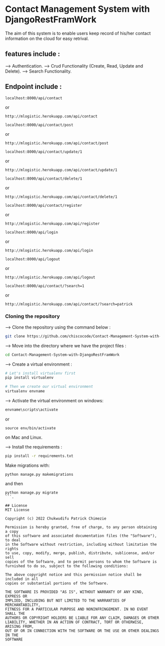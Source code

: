 # Contact Management System with DjangoRestFramWork
The aim of this system is to enable users keep record of his/her contact information on the cloud for easy retrival.


## features include :
--> Authentication.
--> Crud Functionality (Create, Read, Update and Delete).
--> Search Functionality.

## Endpoint include :
```
localhost:8000/api/contact
```
or

```
http://mlogistic.herokuapp.com/api/contact
```

```
localhost:8000/api/contact/post
```

or

```
http://mlogistic.herokuapp.com/api/contact/post
```

```
localhost:8000/api/contact/update/1
```

or

```
http://mlogistic.herokuapp.com/api/contact/update/1
```


```
localhost:8000/api/contact/delete/1
```

or

```
http://mlogistic.herokuapp.com/api/contact/delete/1
```

```
localhost:8000/api/contact/register
```

or

```
http://mlogistic.herokuapp.com/api/register
```

```
localhost:8000/api/login
```

or

```
http://mlogistic.herokuapp.com/api/login
```

```
localhost:8000/api/logout
```

or

```
http://mlogistic.herokuapp.com/api/logout
```

```
localhost:8000/api/contact/?search=1
```

or

```
http://mlogistic.herokuapp.com/api/contact/?search=patrick
```


### Cloning the repository

--> Clone the repository using the command below :
```bash
git clone https://github.com/chiscocode/Contact-Management-System-with-DjangoRestFramWork.git

```

--> Move into the directory where we have the project files : 
```bash
cd Contact-Management-System-with-DjangoRestFramWork

```

--> Create a virtual environment :
```bash
# Let's install virtualenv first
pip install virtualenv

# Then we create our virtual environment
virtualenv envname

```

--> Activate the virtual environment on windows:
```bash
envname\scripts\activate

```
or 
```
source env/bin/activate
```
 on Mac and Linux.


--> Install the requirements :
```bash
pip install -r requirements.txt

```

Make migrations with: 
```
python manage.py makemigrations
``` 
and then
 ```
python manage.py migrate
```.

## License
MIT License

Copyright (c) 2022 Chukwudifu Patrick Chimezie

Permission is hereby granted, free of charge, to any person obtaining a copy
of this software and associated documentation files (the "Software"), to deal
in the Software without restriction, including without limitation the rights
to use, copy, modify, merge, publish, distribute, sublicense, and/or sell
copies of the Software, and to permit persons to whom the Software is
furnished to do so, subject to the following conditions:

The above copyright notice and this permission notice shall be included in all
copies or substantial portions of the Software.

THE SOFTWARE IS PROVIDED "AS IS", WITHOUT WARRANTY OF ANY KIND, EXPRESS OR
IMPLIED, INCLUDING BUT NOT LIMITED TO THE WARRANTIES OF MERCHANTABILITY,
FITNESS FOR A PARTICULAR PURPOSE AND NONINFRINGEMENT. IN NO EVENT SHALL THE
AUTHORS OR COPYRIGHT HOLDERS BE LIABLE FOR ANY CLAIM, DAMAGES OR OTHER
LIABILITY, WHETHER IN AN ACTION OF CONTRACT, TORT OR OTHERWISE, ARISING FROM,
OUT OF OR IN CONNECTION WITH THE SOFTWARE OR THE USE OR OTHER DEALINGS IN THE
SOFTWARE